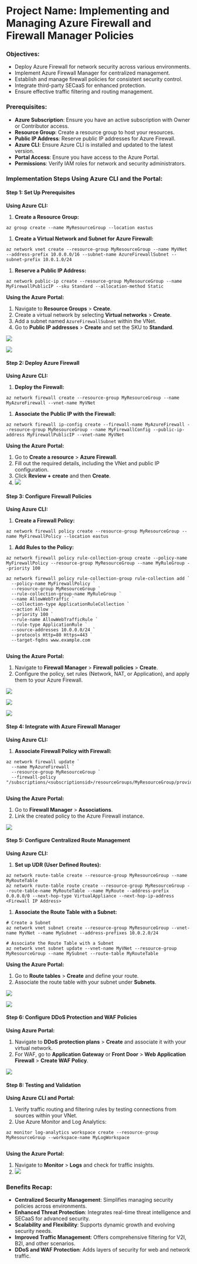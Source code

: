 # Project Name: Implementing and Managing Azure Firewall and Firewall Manager Policies

### Objectives:

*   Deploy Azure Firewall for network security across various environments.
*   Implement Azure Firewall Manager for centralized management.
*   Establish and manage firewall policies for consistent security control.
*   Integrate third-party SECaaS for enhanced protection.
*   Ensure effective traffic filtering and routing management.

### Prerequisites:

*   **Azure Subscription**: Ensure you have an active subscription with Owner or Contributor access.
*   **Resource Group**: Create a resource group to host your resources.
*   **Public IP Address**: Reserve public IP addresses for Azure Firewall.
*   **Azure CLI**: Ensure Azure CLI is installed and updated to the latest version.
*   **Portal Access**: Ensure you have access to the Azure Portal.
*   **Permissions**: Verify IAM roles for network and security administrators.

### Implementation Steps Using Azure CLI and the Portal:

#### **Step 1: Set Up Prerequisites**

**Using Azure CLI:**

1. **Create a Resource Group:**

```plain
az group create --name MyResourceGroup --location eastus
```

1. **Create a Virtual Network and Subnet for Azure Firewall:**

```plain
az network vnet create --resource-group MyResourceGroup --name MyVNet --address-prefix 10.0.0.0/16 --subnet-name AzureFirewallSubnet --subnet-prefix 10.0.1.0/24
```

1. **Reserve a Public IP Address:**

```plain
az network public-ip create --resource-group MyResourceGroup --name MyFirewallPublicIP --sku Standard --allocation-method Static
```

**Using the Azure Portal:**

1. Navigate to **Resource Groups** > **Create**.
2. Create a virtual network by selecting **Virtual networks** > **Create**.
3. Add a subnet named `AzureFirewallSubnet` within the VNet.
4. Go to **Public IP addresses** > **Create** and set the SKU to **Standard**.

![](https://t9014131694.p.clickup-attachments.com/t9014131694/684cd38a-613e-49c8-8307-fe59de126738/image.png)

![](https://t9014131694.p.clickup-attachments.com/t9014131694/d8307153-ef0a-4dad-99a6-d30287dbe6c3/image.png)

#### **Step 2: Deploy Azure Firewall**

**Using Azure CLI:**

1. **Deploy the Firewall:**

```plain
az network firewall create --resource-group MyResourceGroup --name MyAzureFirewall --vnet-name MyVNet
```

1. **Associate the Public IP with the Firewall:**

```plain
az network firewall ip-config create --firewall-name MyAzureFirewall --resource-group MyResourceGroup --name MyFirewallConfig --public-ip-address MyFirewallPublicIP --vnet-name MyVNet
```

**Using the Azure Portal:**

1. Go to **Create a resource** > **Azure Firewall**.
2. Fill out the required details, including the VNet and public IP configuration.
3. Click **Review + create** and then **Create**.
4. ![](https://t9014131694.p.clickup-attachments.com/t9014131694/1992649d-0a3d-4358-a09f-f79b19848847/image.png)

#### **Step 3: Configure Firewall Policies**

**Using Azure CLI:**

1. **Create a Firewall Policy:**

```plain
az network firewall policy create --resource-group MyResourceGroup --name MyFirewallPolicy --location eastus
```

1. **Add Rules to the Policy:**

```plain
az network firewall policy rule-collection-group create --policy-name MyFirewallPolicy --resource-group MyResourceGroup --name MyRuleGroup --priority 100 

az network firewall policy rule-collection-group rule-collection add `
  --policy-name MyFirewallPolicy `
  --resource-group MyResourceGroup `
  --rule-collection-group-name MyRuleGroup `
  --name AllowWebTraffic `
  --collection-type ApplicationRuleCollection `
  --action Allow `
  --priority 100 `
  --rule-name AllowWebTrafficRule `
  --rule-type ApplicationRule `
  --source-addresses 10.0.0.0/24 `
  --protocols Http=80 Https=443 `
  --target-fqdns www.example.com


```

  

**Using the Azure Portal:**

1. Navigate to **Firewall Manager** > **Firewall policies** > **Create**.
2. Configure the policy, set rules (Network, NAT, or Application), and apply them to your Azure Firewall.

![](https://t9014131694.p.clickup-attachments.com/t9014131694/2a45467a-3af2-4551-bed9-1320f169cddb/image.png)

![](https://t9014131694.p.clickup-attachments.com/t9014131694/6630d891-402f-4d01-805f-c2d3adf34703/image.png)

![](https://t9014131694.p.clickup-attachments.com/t9014131694/555cfbe4-d231-4a95-8599-ae2eae20c32e/image.png)

#### **Step 4: Integrate with Azure Firewall Manager**

**Using Azure CLI:**

1. **Associate Firewall Policy with Firewall:**

```plain
az network firewall update `
  --name MyAzureFirewall `
  --resource-group MyResourceGroup `
  --firewall-policy "/subscriptions/<subscriptionsid>/resourceGroups/MyResourceGroup/providers/Microsoft.Network/firewallPolicies/MyFirewallPolicy"


```

**Using the Azure Portal:**

1. Go to **Firewall Manager** > **Associations**.
2. Link the created policy to the Azure Firewall instance.

![](https://t9014131694.p.clickup-attachments.com/t9014131694/e6383169-190b-4f6f-9b74-3659e661d9ee/image.png)

#### **Step 5: Configure Centralized Route Management**

**Using Azure CLI:**

1. **Set up UDR (User Defined Routes):**

```plain
az network route-table create --resource-group MyResourceGroup --name MyRouteTable
az network route-table route create --resource-group MyResourceGroup --route-table-name MyRouteTable --name MyRoute --address-prefix 0.0.0.0/0 --next-hop-type VirtualAppliance --next-hop-ip-address <Firewall IP Address>
```

1. **Associate the Route Table with a Subnet:**

```plain
# Create a Subnet
az network vnet subnet create --resource-group MyResourceGroup --vnet-name MyVNet --name MySubnet --address-prefixes 10.0.2.0/24

# Associate the Route Table with a Subnet
az network vnet subnet update --vnet-name MyVNet --resource-group MyResourceGroup --name MySubnet --route-table MyRouteTable
```

**Using the Azure Portal:**

1. Go to **Route tables** > **Create** and define your route.
2. Associate the route table with your subnet under **Subnets**.

![](https://t9014131694.p.clickup-attachments.com/t9014131694/59a873c3-a974-4f91-84b2-1199181e9c99/image.png)

![](https://t9014131694.p.clickup-attachments.com/t9014131694/4ab7f10f-c373-47c8-a98c-f67ed54ce5cd/image.png)

#### **Step 6: Configure DDoS Protection and WAF Policies**

**Using Azure Portal:**

1. Navigate to **DDoS protection plans** > **Create** and associate it with your virtual network.
2. For WAF, go to **Application Gateway** or **Front Door** > **Web Application Firewall** > **Create WAF Policy**.

![](https://t9014131694.p.clickup-attachments.com/t9014131694/3804b8d2-c624-48a5-afdc-3904c20326ad/image.png)

#### **Step 8: Testing and Validation**

**Using Azure CLI and Portal:**

1. Verify traffic routing and filtering rules by testing connections from sources within your VNet.
2. Use Azure Monitor and Log Analytics:

```plain
az monitor log-analytics workspace create --resource-group MyResourceGroup --workspace-name MyLogWorkspace


```

**Using the Azure Portal:**

1. Navigate to **Monitor** > **Logs** and check for traffic insights.
2. ![](https://t9014131694.p.clickup-attachments.com/t9014131694/538c39b2-eef4-490a-9cb9-2597aff97bee/image.png)

### Benefits Recap:

*   **Centralized Security Management**: Simplifies managing security policies across environments.
*   **Enhanced Threat Protection**: Integrates real-time threat intelligence and SECaaS for advanced security.
*   **Scalability and Flexibility**: Supports dynamic growth and evolving security needs.
*   **Improved Traffic Management**: Offers comprehensive filtering for V2I, B2I, and other scenarios.
*   **DDoS and WAF Protection**: Adds layers of security for web and network traffic.

